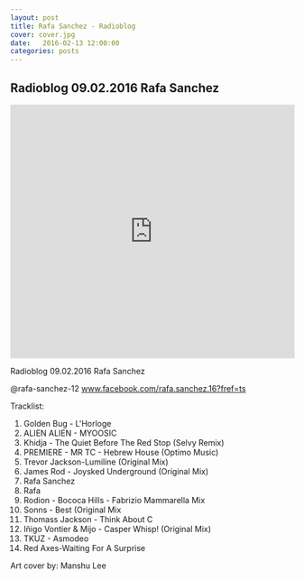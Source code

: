 ```yaml
---
layout: post
title: Rafa Sanchez - Radioblog
cover: cover.jpg
date:   2016-02-13 12:00:00
categories: posts
---
```


## Radioblog 09.02.2016 Rafa Sanchez

<iframe width="100%" height="450" scrolling="no" frameborder="no" src="https://w.soundcloud.com/player/?url=https%3A//api.soundcloud.com/tracks/246187730&amp;auto_play=false&amp;hide_related=false&amp;show_comments=true&amp;show_user=true&amp;show_reposts=false&amp;visual=true"></iframe>

Radioblog
09.02.2016
Rafa Sanchez

@rafa-sanchez-12
www.facebook.com/rafa.sanchez.16?fref=ts

Tracklist:

1. Golden Bug - L'Horloge
2. ALIEN ALIEN - MYOOSIC
3. Khidja - The Quiet Before The Red Stop (Selvy Remix)
4. PREMIERE - MR TC - Hebrew House (Optimo Music)
5. Trevor Jackson-Lumiline (Original Mix)
6. James Rod - Joysked Underground (Original Mix)
7. Rafa Sanchez
8. Rafa
9. Rodion - Bococa Hills - Fabrizio Mammarella Mix
10. Sonns - Best (Original Mix
11. Thomass Jackson - Think About C
12. Iñigo Vontier & Mijo - Casper Whisp! (Original Mix)
13. TKUZ - Asmodeo
14. Red Axes-Waiting For A Surprise

Art cover by:
Manshu Lee
